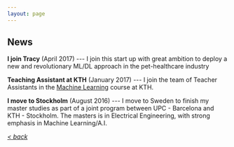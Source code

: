 ```yaml
---
layout: page
---
```


## News


**I join Tracy** (April 2017) --- I join this start up with great ambition to deploy a new and revolutionary ML/DL approach in the pet-healthcare industry

**Teaching Assistant at KTH** (January 2017) --- I join the team of Teacher Assistants in the [Machine Learning](https://www.kth.se/student/kurser/kurs/DD2431?l=en) course at KTH.

**I move to Stockholm** (August 2016) --- I move to Sweden to finish my master studies as part of a joint program between UPC - Barcelona and KTH - Stockholm. The masters is in Electrical Engineering, with strong emphasis in Machine Learning/A.I.
    
    
    
[*< back*](index.md)
